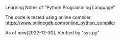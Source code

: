 Learning Notes of "Python Programming Language" 

The code is tested using online compiler. https://www.onlinegdb.com/online_python_compiler

As of now[2022-12-30]. Verified by "sys.py"
